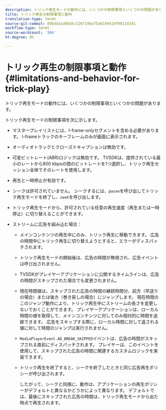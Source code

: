 ```yaml
---
description: トリック再生モードの動作には、いくつかの制限事項といくつかの問題があります。
title: トリック再生の制限事項と動作
translation-type: tm+mt
source-git-commit: 89bdda1d4bd5c126f19ba75a819942df901183d1
workflow-type: tm+mt
source-wordcount: '364'
ht-degree: 0%

---
```



# トリック再生の制限事項と動作{#limitations-and-behavior-for-trick-play}

トリック再生モードの動作には、いくつかの制限事項といくつかの問題があります。

<!--<a id="section_8B88E281A0FA4661B4C2C70A0ABED57C"></a>-->

トリック再生モードの制限事項を次に示します。

* マスタープレイリストには、I-frame-onlyセグメントを含める必要があります。 I-frameトラックのキーフレームのみが画面に表示されます。
* オーディオトラックとクローズドキャプションは無効です。
* 可変ビットレート(ABR)ロジックは無効です。 TVSDKは、提供されている最小のレートから800 kbpsの間のビットレートを1つ選択し、トリック再生セッション全体でそのレートを使用します。
* 再生と一時停止が有効です。
* シークは許可されていません。 シークするには、`pause`を呼び出してトリック再生モードを終了し、`seek`を呼び出します。

* トリック再生モードから、許可されている任意の再生速度（再生または一時停止）に切り替えることができます。
* ストリームに広告を組み込む場合：

   * メインコンテンツの再生中にのみ、トリック再生に移動できます。 広告の時間中にトリック再生に切り替えようとすると、エラーがディスパッチされます。
   * トリック再生モードの開始後は、広告の時間が無視され、広告イベントは呼び出されません。
   * TVSDKがプレイヤーアプリケーションに公開するタイムラインは、広告の時間がスキップされた場合でも変更されません。
   * 現在時間値は、スキップされた広告の時間の継続時間分、前方（早送りの場合）または後方（巻き戻しの場合）にジャンプします。 現在時間のこのジャンプ動作により、トリック再生中にストリームの長さを変更しないでおくことができます。 プレイヤーアプリケーションは、ローカル時間の値を取得して、メインコンテンツに対してのみ相対的に時間を追跡できます。 広告をスキップする際に、ローカル時間に対して返される値に対して時間のジャンプは実行されません。
   * `MediaPlayerEvent.AD_BREAK_SKIPPED`イベントは、広告の時間がスキップされる直前にディスパッチされます。 プレイヤーは、このイベントを使用して、スキップされた広告の時間に関連するカスタムロジックを実装できます。
   * トリック再生を終了すると、シークを終了したときと同じ広告再生ポリシーが呼び出されます。

      したがって、シークと同様に、動作は、アプリケーションの再生ポリシーがデフォルトと異なるかどうかによって異なります。 デフォルトでは、最後にスキップされた広告の時間は、トリック再生モードから出た時点で再生されます。

